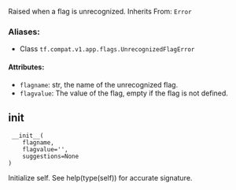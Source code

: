 Raised when a flag is unrecognized.
Inherits From: `Error`
### Aliases:
- Class `tf.compat.v1.app.flags.UnrecognizedFlagError`
#### Attributes:
- `flagname`: str, the name of the unrecognized flag.
- `flagvalue`: The value of the flag, empty if the flag is not defined.
## __init__

```
 __init__(
    flagname,
    flagvalue='',
    suggestions=None
)
```
Initialize self. See help(type(self)) for accurate signature.
